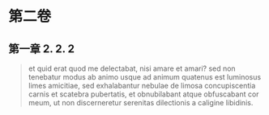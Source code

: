 # 第二卷
## 第一章 2. 2. 2

> et quid erat quod me delectabat, nisi amare et amari? sed non tenebatur modus ab animo usque ad animum quatenus est luminosus limes amicitiae, sed exhalabantur nebulae de limosa concupiscentia carnis et scatebra pubertatis, et obnubilabant atque obfuscabant cor meum, ut non discerneretur serenitas dilectionis a caligine libidinis.



